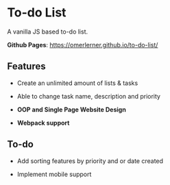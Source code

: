 # To-do List

A vanilla JS based to-do list.

__Github Pages__: https://omerlerner.github.io/to-do-list/

## Features

* Create an unlimited amount of lists & tasks

* Able to change task name, description and priority

* __OOP and Single Page Website Design__

* __Webpack support__

## To-do

* Add sorting features by priority and or date created

* Implement mobile support
